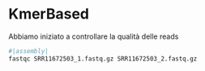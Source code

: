 # KmerBased

Abbiamo iniziato a controllare la qualità delle reads

```bash
#|assembly|
fastqc SRR11672503_1.fastq.gz SRR11672503_2.fastq.gz
```
